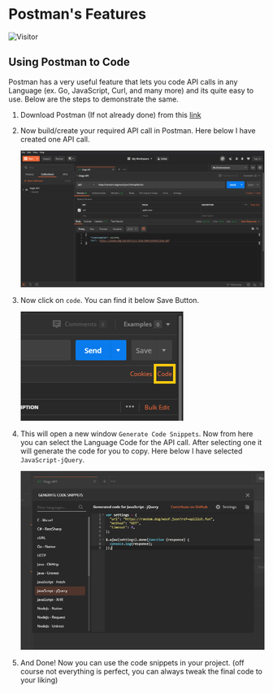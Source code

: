 # Postman's Features

![Visitor](https://visitor-badge.laobi.icu/badge?page_id=aasisodiya.general.postman)

## Using Postman to Code

Postman has a very useful feature that lets you code API calls in any Language (ex. Go, JavaScript, Curl, and many more) and its quite easy to use. Below are the steps to demonstrate the same.

1. Download Postman (If not already done) from this [link](https://www.postman.com/downloads/)
2. Now build/create your required API call in Postman. Here below I have created one API call.

    ![Sample API Call](images/image-001.png)

3. Now click on `code`. You can find it below Save Button.

    ![Sample API Call](images/image-002.png)

4. This will open a new window `Generate Code Snippets`. Now from here you can select the Language Code for the API call. After selecting one it will generate the code for you to copy. Here below I have selected `JavaScript-jQuery`.

    ![Sample API Call](images/image-003.png)

5. And Done! Now you can use the code snippets in your project. (off course not everything is perfect, you can always tweak the final code to your liking)
